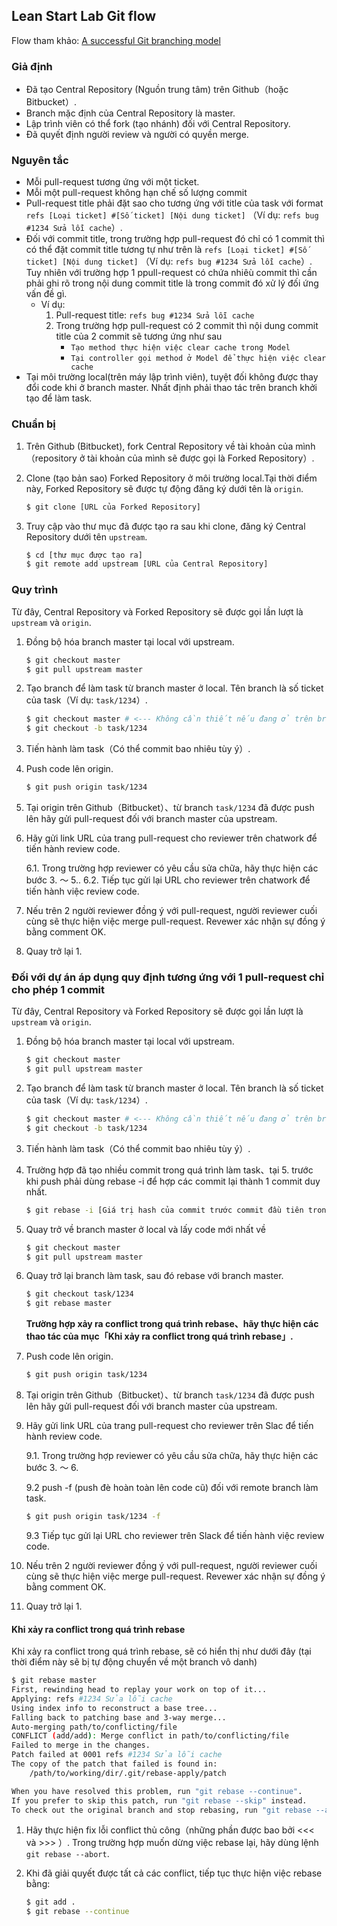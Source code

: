 ## Lean Start Lab Git flow

Flow tham khảo: [A successful Git branching model](http://nvie.com/posts/a-successful-git-branching-model/)

### Giả định
* Đã tạo Central Repository (Nguồn trung tâm) trên Github（hoặc Bitbucket）.
* Branch mặc định của Central Repository là master.
* Lập trình viên có thể  fork (tạo nhánh) đối với Central Repository.
* Đã quyết định người review và người có quyền merge.

### Nguyên tắc
* Mỗi pull-request tương ứng với một ticket.
* Mỗi một pull-request không hạn chế số lượng commit
* Pull-request title phải đặt sao cho tương ứng với title của task với format `refs [Loại ticket] #[Số ticket] [Nội dung ticket]` （Ví dụ: `refs bug #1234 Sửa lỗi cache`）.
* Đối với commit title, trong trường hợp pull-request đó chỉ có 1 commit thì có thể đặt commit title tương tự như trên là `refs [Loại ticket] #[Số ticket] [Nội dung ticket]` （Ví dụ: `refs bug #1234 Sửa lỗi cache`）.\
  Tuy nhiên với trường hợp 1 ppull-request có chứa nhiêù commit thì cần phải ghi rõ trong nội dung commit title là trong commit đó xử lý đối ứng vấn đề gì.
    * Ví dụ:
        1. Pull-request title: `refs bug #1234 Sửa lỗi cache`
        2. Trong trường hợp pull-request có 2 commit thì nội dung commit title của 2 commit sẽ tương ứng như sau
            * `Tạo method thực hiện việc clear cache trong Model`
            * `Tại controller gọi method ở Model để thực hiện việc clear cache`
* Tại môi trường local(trên máy lập trình viên), tuyệt đối không được thay đổi code khi ở branch master. Nhất định phải thao tác trên branch khởi tạo để làm task.

### Chuẩn bị

1. Trên Github (Bitbucket), fork Central Repository về tài khoản của mình（repository ở tài khoản của mình sẽ được gọi là Forked Repository）.

2. Clone (tạo bản sao) Forked Repository ở môi trường local.Tại thời điểm này, Forked Repository sẽ được tự động đăng ký dưới tên là `origin`.
    ```sh
    $ git clone [URL của Forked Repository]
    ```

3. Truy cập vào thư mục đã được tạo ra sau khi clone, đăng ký Central Repository dưới tên `upstream`.
    ```sh
    $ cd [thư mục được tạo ra]
    $ git remote add upstream [URL của Central Repository]
    ```

### Quy trình

Từ đây, Central Repository và Forked Repository sẽ được gọi lần lượt là `upstream` và `origin`.

1. Đồng bộ hóa branch master tại local với upstream.
    ```sh
    $ git checkout master
    $ git pull upstream master
    ```

2. Tạo branch để làm task từ branch master ở local. Tên branch là số ticket của task（Ví dụ: `task/1234`）.
    ```sh
    $ git checkout master # <--- Không cần thiết nếu đang ở trên branch master
    $ git checkout -b task/1234
    ```

3. Tiến hành làm task（Có thể commit bao nhiêu tùy ý）.

4. Push code lên origin.

    ```sh
    $ git push origin task/1234
    ```

5. Tại origin trên Github（Bitbucket）、từ branch `task/1234` đã được push lên hãy gửi pull-request đối với branch master của upstream.

6. Hãy gửi link URL của trang pull-request cho reviewer trên chatwork để tiến hành review code.

    6.1. Trong trường hợp reviewer có yêu cầu sửa chữa, hãy thực hiện các bước 3. 〜 5..
    6.2. Tiếp tục gửi lại URL cho reviewer trên chatwork để tiến hành việc review code.

7. Nếu trên 2 người reviewer đồng ý với pull-request, người reviewer cuối cùng sẽ thực hiện việc merge pull-request.
   Revewer xác nhận sự đồng ý bằng comment OK.

8. Quay trở lại 1.


### Đối với dự án áp dụng quy định tương ứng với 1 pull-request chỉ cho phép 1 commit

Từ đây, Central Repository và Forked Repository sẽ được gọi lần lượt là `upstream` và `origin`.

1. Đồng bộ hóa branch master tại local với upstream.
    ```sh
    $ git checkout master
    $ git pull upstream master
    ```

2. Tạo branch để làm task từ branch master ở local. Tên branch là số ticket của task（Ví dụ: `task/1234`）.
    ```sh
    $ git checkout master # <--- Không cần thiết nếu đang ở trên branch master
    $ git checkout -b task/1234
    ```

3. Tiến hành làm task（Có thể commit bao nhiêu tùy ý）.

4. Trường hợp đã tạo nhiều commit trong quá trình làm task、tại 5. trước khi push phải dùng rebase -i để hợp các commit lại thành 1 commit duy nhất.
    ```sh
    $ git rebase -i [Giá trị hash của commit trước commit đầu tiên trong quá trình làm task]
    ```

5. Quay trở về branch master ở local và lấy code mới nhất về

    ```sh
    $ git checkout master
    $ git pull upstream master
    ```

6. Quay trở lại branch làm task, sau đó rebase với branch master.

    ```sh
    $ git checkout task/1234
    $ git rebase master
    ```
    **Trường hợp xảy ra conflict trong quá trình rebase、hãy thực hiện các thao tác của mục「Khi xảy ra conflict trong quá trình rebase」.**

7. Push code lên origin.

    ```sh
    $ git push origin task/1234
    ```

8. Tại origin trên Github（Bitbucket）、từ branch `task/1234` đã được push lên hãy gửi pull-request đối với branch master của upstream.

9. Hãy gửi link URL của trang pull-request cho reviewer trên Slac để tiến hành review code.

    9.1. Trong trường hợp reviewer có yêu cầu sửa chữa, hãy thực hiện các bước 3. 〜 6.

    9.2 push -f (push đè hoàn toàn lên code cũ) đối với remote branch làm task.
    ```sh
    $ git push origin task/1234 -f
    ```

    9.3 Tiếp tục gửi lại URL cho reviewer trên Slack để tiến hành việc review code.

10. Nếu trên 2 người reviewer đồng ý với pull-request, người reviewer cuối cùng sẽ thực hiện việc merge pull-request.
    Revewer xác nhận sự đồng ý bằng comment OK.

11. Quay trở lại 1.

#### Khi xảy ra conflict trong quá trình rebase

Khi xảy ra conflict trong quá trình rebase, sẽ có hiển thị như dưới đây (tại thời điểm này sẽ bị tự động chuyển về một branch vô danh)
```sh
$ git rebase master
First, rewinding head to replay your work on top of it...
Applying: refs #1234 Sửa lỗi cache
Using index info to reconstruct a base tree...
Falling back to patching base and 3-way merge...
Auto-merging path/to/conflicting/file
CONFLICT (add/add): Merge conflict in path/to/conflicting/file
Failed to merge in the changes.
Patch failed at 0001 refs #1234 Sửa lỗi cache
The copy of the patch that failed is found in:
    /path/to/working/dir/.git/rebase-apply/patch

When you have resolved this problem, run "git rebase --continue".
If you prefer to skip this patch, run "git rebase --skip" instead.
To check out the original branch and stop rebasing, run "git rebase --abort".
```

1. Hãy thực hiện fix lỗi conflict thủ công（những phần được bao bởi <<< và >>> ）.
Trong trường hợp muốn dừng việc rebase lại, hãy dùng lệnh `git rebase --abort`.

2. Khi đã giải quyết được tất cả các conflict, tiếp tục thực hiện việc rebase bằng:

    ```sh
    $ git add .
    $ git rebase --continue
    ```
